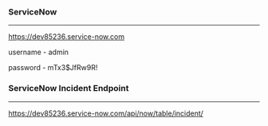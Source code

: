 ### ServiceNow
---
https://dev85236.service-now.com

username - admin

password - mTx3$JfRw9R!

### ServiceNow Incident Endpoint
---
https://dev85236.service-now.com/api/now/table/incident/